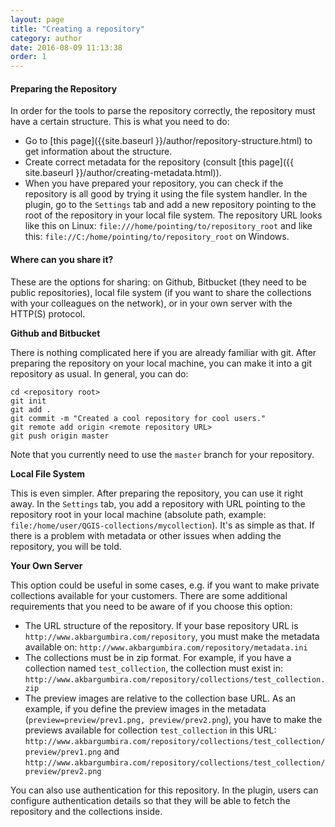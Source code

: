 ```yaml
---
layout: page
title: "Creating a repository"
category: author
date: 2016-08-09 11:13:38
order: 1
---
```

#### Preparing the Repository
In order for the tools to parse the repository correctly, the repository
must have a certain structure. This is what you need to do:
  
  * Go to [this page]({{site.baseurl }}/author/repository-structure.html)
    to get information about the structure.
  * Create correct metadata for the repository (consult
    [this page]({{ site.baseurl }}/author/creating-metadata.html)).
  * When you have prepared your repository, you can check if the repository
    is all good by trying it using the file system handler.
    In the plugin, go to the ```Settings``` tab and add a new repository
    pointing to the root of the repository in your local file system.
    The repository URL looks like this on Linux:
    ```file:///home/pointing/to/repository_root``` and like this:
    ```file://C:/home/pointing/to/repository_root``` on Windows.

#### Where can you  share it?
These are the options for sharing: on Github, Bitbucket (they need to be
public repositories), local file system (if you want to share the
collections with your colleagues on the network), or in your own server
with the HTTP(S) protocol.

**Github and Bitbucket**

There is nothing complicated here if you are already familiar with git.
After preparing the repository on your local machine, you can make it
into a git repository as usual. In general, you can do:

```
cd <repository root>
git init
git add .
git commit -m "Created a cool repository for cool users."
git remote add origin <remote repository URL>
git push origin master
```

Note that you currently need to use the ```master``` branch
for your repository.


**Local File System**

This is even simpler. After preparing the repository, you can use 
it right away. In the ```Settings``` tab, you add a repository with URL 
pointing to the repository root in your local machine (absolute path,
example: `file:/home/user/QGIS-collections/mycollection`).
It's as simple as that.
If there is a problem with metadata or other issues when adding the 
repository, you will be told.


**Your Own Server**

This option could be useful in some cases, e.g. if you want to make private 
collections available for your customers.
There are some additional requirements that you need to be aware of if you
choose this option:

  * The URL structure of the repository. If your base repository URL 
    is ```http://www.akbargumbira.com/repository```, you must make the 
    metadata available on:
    ```http://www.akbargumbira.com/repository/metadata.ini```
  * The collections must be in zip format. For example, if you have a 
    collection named ```test_collection```, the collection must exist in: 
    ```http://www.akbargumbira.com/repository/collections/test_collection.zip```
  * The preview images are relative to the collection base URL. As an example,
   if you define the preview images in the metadata
   (```preview=preview/prev1.png, preview/prev2.png```), you have to make the
   previews available for collection ```test_collection``` in this URL:
   ```http://www.akbargumbira.com/repository/collections/test_collection/preview/prev1.png```
   and
   ```http://www.akbargumbira.com/repository/collections/test_collection/preview/prev2.png```

You can also use authentication for this repository.
In the  plugin, users can configure authentication details so that they will
be able to fetch the repository and the collections inside.
